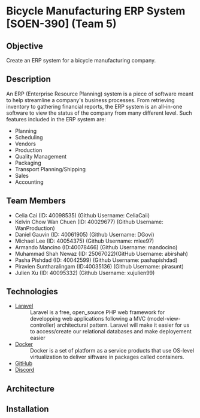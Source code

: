 # Bicycle Manufacturing ERP System [SOEN-390] (Team 5)

## Objective
Create an ERP system for a bicycle manufacturing company.

## Description
An ERP (Enterprise Resource Planning) system is a piece of software meant to help 
streamline a company's business processes. From retrieving inventory to gathering financial
reports, the ERP system is an all-in-one software to view the status of the company from
many different level. Such features included in the ERP system are:

- Planning
- Scheduling
- Vendors
- Production
- Quality Management
- Packaging
- Transport Planning/Shipping
- Sales
- Accounting


## Team Members
- Celia Cai (ID: 40098535) (Github Username: CeliaCaii)
- Kelvin Chow Wan Chuen (ID: 40029677) (Github Username: WanProduction)
- Daniel Gauvin (ID: 40061905) (Github Username: DGovi)
- Michael Lee (ID: 40054375) (Github Username: mlee97)
- Armando Mancino (ID:40078466) (Github Username: mandocino)
- Muhammad Shah Newaz (ID: 25067022)(GitHub Username: abirshah)
- Pasha Pishdad (ID: 40042599) (Github Username: pashapishdad)
- Piravien Suntharalingam (ID:40035136) (Github Username: pirasunt)
- Julien Xu (ID: 40095332) (Github Username: xujulien99)


## Technologies

- [Laravel](https://laravel.com/)
  <dd>Laravel is a free, open_source  PHP web framework for developping web applications following a MVC (model-view-controller) architectural pattern. Laravel will make it           easier for us to access/create our relational databases and make deployement easier</dd>
- [Docker](https://www.docker.com/)
  <dd>Docker is a set of platform as a service products that use OS-level virtualization to deliver siftware in packages called containers.</dd>
- [GitHub](https://github.com/)
- [Discord](https://discord.com/)

## Architecture

## Installation
